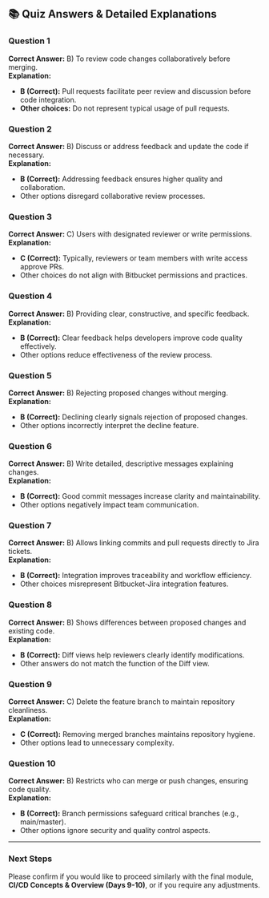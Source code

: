 
## 📚 **Quiz Answers & Detailed Explanations**

### **Question 1**
**Correct Answer:** B) To review code changes collaboratively before merging.  
**Explanation:**  
- **B (Correct):** Pull requests facilitate peer review and discussion before code integration.
- **Other choices:** Do not represent typical usage of pull requests.

### **Question 2**
**Correct Answer:** B) Discuss or address feedback and update the code if necessary.  
**Explanation:**  
- **B (Correct):** Addressing feedback ensures higher quality and collaboration.
- Other options disregard collaborative review processes.

### **Question 3**
**Correct Answer:** C) Users with designated reviewer or write permissions.  
**Explanation:**  
- **C (Correct):** Typically, reviewers or team members with write access approve PRs.
- Other choices do not align with Bitbucket permissions and practices.

### **Question 4**
**Correct Answer:** B) Providing clear, constructive, and specific feedback.  
**Explanation:**  
- **B (Correct):** Clear feedback helps developers improve code quality effectively.
- Other options reduce effectiveness of the review process.

### **Question 5**
**Correct Answer:** B) Rejecting proposed changes without merging.  
**Explanation:**  
- **B (Correct):** Declining clearly signals rejection of proposed changes.
- Other options incorrectly interpret the decline feature.

### **Question 6**
**Correct Answer:** B) Write detailed, descriptive messages explaining changes.  
**Explanation:**  
- **B (Correct):** Good commit messages increase clarity and maintainability.
- Other options negatively impact team communication.

### **Question 7**
**Correct Answer:** B) Allows linking commits and pull requests directly to Jira tickets.  
**Explanation:**  
- **B (Correct):** Integration improves traceability and workflow efficiency.
- Other choices misrepresent Bitbucket-Jira integration features.

### **Question 8**
**Correct Answer:** B) Shows differences between proposed changes and existing code.  
**Explanation:**  
- **B (Correct):** Diff views help reviewers clearly identify modifications.
- Other answers do not match the function of the Diff view.

### **Question 9**
**Correct Answer:** C) Delete the feature branch to maintain repository cleanliness.  
**Explanation:**  
- **C (Correct):** Removing merged branches maintains repository hygiene.
- Other options lead to unnecessary complexity.

### **Question 10**
**Correct Answer:** B) Restricts who can merge or push changes, ensuring code quality.  
**Explanation:**  
- **B (Correct):** Branch permissions safeguard critical branches (e.g., main/master).
- Other options ignore security and quality control aspects.

---

### **Next Steps**
Please confirm if you would like to proceed similarly with the final module, **CI/CD Concepts & Overview (Days 9-10)**, or if you require any adjustments.